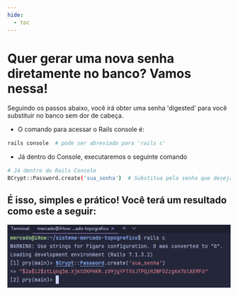 ```yaml
---
hide:
  - toc
---
```


# Quer gerar uma nova senha diretamente no banco? Vamos nessa!
Seguindo os passos abaixo, você irá obter uma senha 'digested' para você substituir no banco sem dor de cabeça.

- O comando para acessar o Rails console é:
```bash
rails console  # pode ser abreviado para 'rails c'
```

- Já dentro do Console, executaremos o seguinte comando
```bash
# Já dentro do Rails Console
BCrypt::Password.create('sua_senha')  # Substitua pela senha que deseja hashear
```

## É isso, simples e prático! Você terá um resultado como este a seguir:
![Image title](../files/rails_change_password.png)

